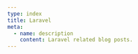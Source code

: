 ```yaml
---
type: index
title: Laravel
meta:
  - name: description
    content: Laravel related blog posts.
---
```

